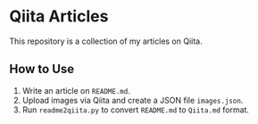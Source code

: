 # Qiita Articles

This repository is a collection of my articles on Qiita.

## How to Use

1. Write an article on `README.md`.
2. Upload images via Qiita and create a JSON file `images.json`.
3. Run `readme2qiita.py` to convert `README.md` to `Qiita.md` format.

